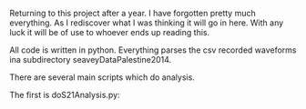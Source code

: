Returning to this project after a year.
I have forgotten pretty much everything.
As I rediscover what I was thinking it will go in here.
With any luck it will be of use to whoever ends up reading this.




All code is written in python.
Everything parses the csv recorded waveforms ina  subdirectory seaveyDataPalestine2014.

There are several main scripts which do analysis.

The first is doS21Analysis.py:
